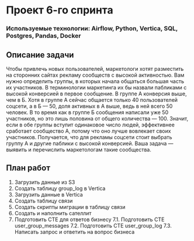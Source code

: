 # Проект 6-го спринта
### Используемые технологии: Airflow, Python, Vertica, SQL, Postgres, Pandas, Docker

## Описание задачи
Чтобы привлечь новых пользователей, маркетологи хотят разместить на сторонних сайтах рекламу сообществ с высокой активностью. Вам нужно определить группы, в которых начала общаться большая часть их участников. В терминологии маркетинга их бы назвали пабликами с высокой конверсией в первое сообщение.
В группе А конверсия выше, чем в Б. Хотя в группе А сейчас общается только 40 пользователей соцсети, а в Б — 50, доля активных в А выше, ведь в ней всего 50 человек. В то время как в группе Б сообщения написали уже 50 участников, но это лишь половина от общего количества — 100. Значит, если в обе группы вступит одинаковое число людей, эффективнее сработает сообщество А, потому что оно лучше вовлекает своих участников. Получается, что для рекламы соцсети стоит выбрать группу А и другие паблики с высокой конверсией. Ваша задача — выявить и перечислить маркетологам такие сообщества.

## План работ
1. Загрузить данные из S3
2. Создать таблицу group_log в Vertica
3. Загрузить данные в Vertica
4. Создать таблицу связи
5. Создать скрипты миграции в таблицу связи
6. Создать и наполнить сателлит
7. Подготовить CTE для ответов бизнесу
7.1. Подготовить CTE user_group_messages
7.2. Подготовить CTE user_group_log
7.3. Написать запрос и ответить на вопрос бизнеса
